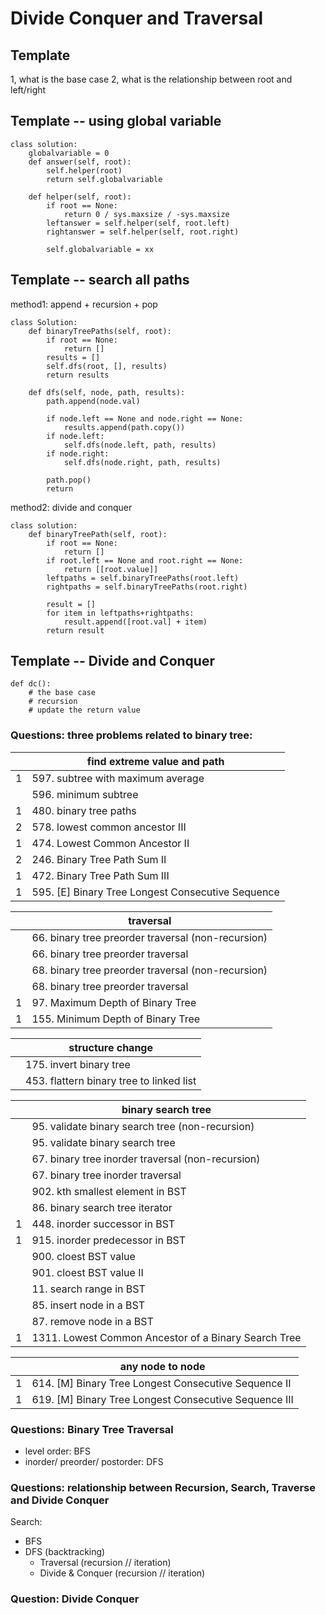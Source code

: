 # Divide Conquer and Traversal

## Template
1, what is the base case
2, what is the relationship between root and left/right 
## Template -- using global variable
```
class solution:
    globalvariable = 0
    def answer(self, root):
        self.helper(root)
        return self.globalvariable
        
    def helper(self, root):
        if root == None:
            return 0 / sys.maxsize / -sys.maxsize
        leftanswer = self.helper(self, root.left)
        rightanswer = self.helper(self, root.right)
        
        self.globalvariable = xx        
```

## Template -- search all paths
method1: append + recursion + pop 
```
class Solution:
    def binaryTreePaths(self, root):
        if root == None:
            return []
        results = []
        self.dfs(root, [], results)    
        return results
        
    def dfs(self, node, path, results):
        path.append(node.val)
        
        if node.left == None and node.right == None: 
            results.append(path.copy())
        if node.left:
            self.dfs(node.left, path, results)
        if node.right:
            self.dfs(node.right, path, results)
   
        path.pop()
        return
```
method2: divide and conquer
```
class solution:
    def binaryTreePath(self, root):
        if root == None:
            return []
        if root.left == None and root.right == None:
            return [[root.value]]
        leftpaths = self.binaryTreePaths(root.left)
        rightpaths = self.binaryTreePaths(root.right)
        
        result = []
        for item in leftpaths+rightpaths:
            result.append([root.val] + item)    
        return result
```
## Template -- Divide and Conquer
```
def dc():
    # the base case
    # recursion
    # update the return value
```
### Questions: three problems related to binary tree:
|  | **find extreme value and path** |
|--|--|
| 1 | 597. subtree with maximum average | 
|  | 596. minimum subtree |
| 1 | 480. binary tree paths|
| 2 | 578. lowest common ancestor III|
| 1 | 474. Lowest Common Ancestor II|
| 2 | 246. Binary Tree Path Sum II|
| 1 | 472. Binary Tree Path Sum III|
| 1 | 595. [E] Binary Tree Longest Consecutive Sequence |

|  | **traversal** |
|--|--|
|  | 66. binary tree preorder traversal (non-recursion)|
|  | 66. binary tree preorder traversal|
|  | 68. binary tree preorder traversal (non-recursion)|
|  | 68. binary tree preorder traversal|
| 1 | 97. Maximum Depth of Binary Tree|
| 1 | 155. Minimum Depth of Binary Tree|


|  | **structure change** |
|--|--|
|  | 175. invert binary tree |
|  | 453. flattern binary tree to linked list|


|  | **binary search tree** |
|--|--|
|  | 95. validate binary search tree (non-recursion)|
|  | 95. validate binary search tree|
|  | 67. binary tree inorder traversal (non-recursion)|
|  | 67. binary tree inorder traversal|
|  | 902. kth smallest element in BST|
|  | 86. binary search tree iterator|
| 1 | 448. inorder successor in BST|
| 1 | 915. inorder predecessor in BST|
|  | 900. cloest BST value|
|  | 901. cloest BST value II|
|  | 11. search range in BST|
|  | 85. insert node in a BST|
|  | 87. remove node in a BST|
| 1 | 1311. Lowest Common Ancestor of a Binary Search Tree|

|  | **any node to node**|
|--|--|
| 1 | 614. [M] Binary Tree Longest Consecutive Sequence II |
| 1 | 619. [M] Binary Tree Longest Consecutive Sequence III |


### Questions: Binary Tree Traversal
* level order: BFS
* inorder/ preorder/ postorder: DFS

### Questions: relationship between Recursion, Search, Traverse and Divide Conquer
Search: 
- BFS
- DFS (backtracking) 
  - Traversal (recursion // iteration)
  - Divide & Conquer (recursion // iteration)

### Question: Divide Conquer

